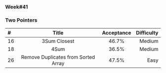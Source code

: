 
### Week#41
### Two Pointers

| # | Title | Acceptance | Difficulty
| :------------ |:---------------:| :-----:| -----:|
| 16 | 3Sum Closest | 46.7% | Medium |
| 18 | 4Sum | 36.5% | Medium |
| 26 | Remove Duplicates from Sorted Array | 47.5% | Easy |
